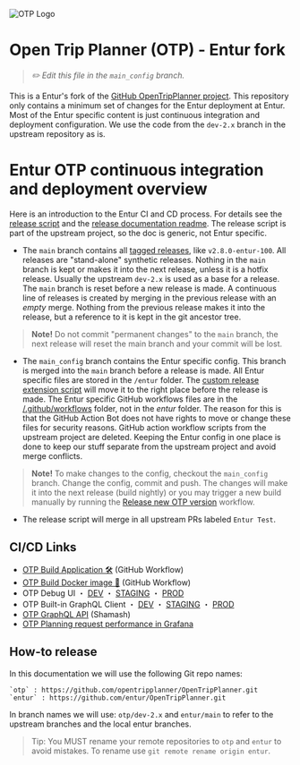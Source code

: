 ![OTP Logo](/doc/user/images/otp-logo.svg) 

# Open Trip Planner (OTP) - Entur fork
> _✏️ Edit this file in the `main_config` branch._


This is a Entur's fork of the [GitHub OpenTripPlanner project](https://github.com/opentripplanner/OpenTripPlanner). 
This repository only contains a minimum set of changes for the Entur deployment at Entur. Most
of the Entur specific content is just continuous integration and deployment configuration. We use 
the code from the `dev-2.x` branch in the upstream repository as is.


# Entur OTP continuous integration and deployment overview

Here is an introduction to the Entur CI and CD process. For details see the [release script](/script/custom-release.py)
and the [release documentation readme](/script/CUSTOM_RELEASE_README.md). The release script is part
of the upstream project, so the doc is generic, not Entur specific.

- The `main` branch contains all [tagged releases](https://github.com/opentripplanner/OpenTripPlanner/tags), 
  like `v2.8.0-entur-100`. All releases are "stand-alone" synthetic releases. Nothing in the `main` 
  branch is kept or makes it into the next release, unless it is a hotfix release. Usually the
  upstream `dev-2.x` is used as a base for a release. The `main` branch is reset before a new
  release is made. A continuous line of releases is created by merging in the previous release 
  with an _empty_ merge. Nothing from the previous release makes it into the release, but a 
  reference to it is kept in the git ancestor tree. 
 
 > **Note!** Do not commit "permanent changes" to the `main` branch, the next release will reset 
 >           the main branch and your commit will be lost.
  
- The `main_config` branch contains the Entur specific config. This branch is merged into the 
  `main` branch before a release is made. All Entur specific files are stored in the `/entur`
  folder. The [custom release extension script](/script/custom-release-extension) will move it to
  the right place before the release is made. The Entur specific GitHub workflows files are in the
  [/.github/workflows](/.github/workflows) folder, not in the _entur_ folder. The reason for this 
  is that the GitHub Action Bot does not have rights to move or change these files for security 
  reasons. GitHub action workflow scripts from the upstream project are deleted. Keeping the Entur
  config in one place is done to keep our stuff separate from the upstream project and avoid merge
  conflicts.

> **Note!** To make changes to the config, checkout the `main_config` branch. Change the config, 
>           commit and push. The changes will make it into the next release (build nightly) or you 
>           may trigger a new build manually by running the [Release new OTP version](https://github.com/entur/OpenTripPlanner/actions/workflows/entur-a-otp-release.yml)
>           workflow. 

- The release script will merge in all upstream PRs labeled `Entur Test`. 


## CI/CD Links
- [OTP Build Application 🛠️](https://github.com/entur/OpenTripPlanner/actions/workflows/entur-a-otp-release.yml) (GitHub Workflow)
- [OTP Build Docker image 🎁](https://github.com/entur/OpenTripPlanner/actions/workflows/entur-b-docker-build.yml) (GitHub Workflow)
- OTP Debug UI ・ [DEV](https://otp2debug.dev.entur.org/) ・ [STAGING](https://otp2debug.staging.entur.org/) ・ [PROD](https://otp2debug.entur.org/) 
- OTP Built-in GraphQL Client ・ [DEV](https://otp2debug.dev.entur.org/graphiql?flavor=transmodel) ・ [STAGING](https://otp2debug.staging.entur.org/graphiql?flavor=transmodel) ・ [PROD](https://otp2debug.entur.org/graphiql?flavor=transmodel) 
- [OTP GraphQL API](https://api.staging.entur.io/graphql-explorer/journey-planner-v3) (Shamash)
- [OTP Planning request performance in Grafana](https://grafana.entur.org/d/X1pi-Jxnz/otp-apis-performance-operations?orgId=1)

## How-to release

In this documentation we will use the following Git repo names:

    `otp` : https://github.com/opentripplanner/OpenTripPlanner.git
    `entur` : https://github.com/entur/OpenTripPlanner.git

In branch names we will use: `otp/dev-2.x` and `entur/main` to refer to the upstream branches and
the local entur branches.

> Tip: You MUST rename your remote repositories to `otp` and `entur` to avoid mistakes. To rename 
> use  `git remote rename origin entur`.

